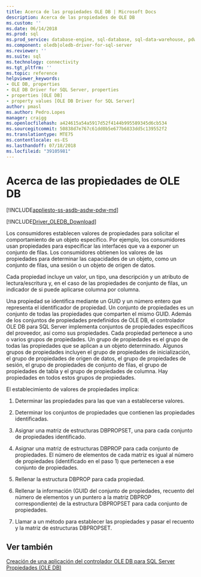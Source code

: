 ```yaml
---
title: Acerca de las propiedades OLE DB | Microsoft Docs
description: Acerca de las propiedades de OLE DB
ms.custom: ''
ms.date: 06/14/2018
ms.prod: sql
ms.prod_service: database-engine, sql-database, sql-data-warehouse, pdw
ms.component: oledb|oledb-driver-for-sql-server
ms.reviewer: ''
ms.suite: sql
ms.technology: connectivity
ms.tgt_pltfrm: ''
ms.topic: reference
helpviewer_keywords:
- OLE DB, properties
- OLE DB Driver for SQL Server, properties
- properties [OLE DB]
- property values [OLE DB Driver for SQL Server]
author: pmasl
ms.author: Pedro.Lopes
manager: craigg
ms.openlocfilehash: a424615a54a5917d52f4144b995589345d6cb534
ms.sourcegitcommit: 50838d7e767c61dd0b5e677b6833dd5c139552f2
ms.translationtype: MTE75
ms.contentlocale: es-ES
ms.lasthandoff: 07/18/2018
ms.locfileid: "39105981"
---
```

# <a name="about-ole-db-properties"></a>Acerca de las propiedades de OLE DB
[!INCLUDE[appliesto-ss-asdb-asdw-pdw-md](../../../includes/appliesto-ss-asdb-asdw-pdw-md.md)]

[!INCLUDE[Driver_OLEDB_Download](../../../includes/driver_oledb_download.md)]

  Los consumidores establecen valores de propiedades para solicitar el comportamiento de un objeto específico. Por ejemplo, los consumidores usan propiedades para especificar las interfaces que va a exponer un conjunto de filas. Los consumidores obtienen los valores de las propiedades para determinar las capacidades de un objeto, como un conjunto de filas, una sesión o un objeto de origen de datos.  
  
 Cada propiedad incluye un valor, un tipo, una descripción y un atributo de lectura/escritura y, en el caso de las propiedades de conjunto de filas, un indicador de si puede aplicarse columna por columna.  
  
 Una propiedad se identifica mediante un GUID y un número entero que representa el identificador de propiedad. Un conjunto de propiedades es un conjunto de todas las propiedades que comparten el mismo GUID. Además de los conjuntos de propiedades predefinidos de OLE DB, el controlador OLE DB para SQL Server implementa conjuntos de propiedades específicos del proveedor, así como sus propiedades. Cada propiedad pertenece a uno o varios grupos de propiedades. Un grupo de propiedades es el grupo de todas las propiedades que se aplican a un objeto determinado. Algunos grupos de propiedades incluyen el grupo de propiedades de inicialización, el grupo de propiedades de origen de datos, el grupo de propiedades de sesión, el grupo de propiedades de conjunto de filas, el grupo de propiedades de tabla y el grupo de propiedades de columna. Hay propiedades en todos estos grupos de propiedades.  
  
 El establecimiento de valores de propiedades implica:  
  
1.  Determinar las propiedades para las que van a establecerse valores.  
  
2.  Determinar los conjuntos de propiedades que contienen las propiedades identificadas.  
  
3.  Asignar una matriz de estructuras DBPROPSET, una para cada conjunto de propiedades identificado.  
  
4.  Asignar una matriz de estructuras DBPROP para cada conjunto de propiedades. El número de elementos de cada matriz es igual al número de propiedades (identificado en el paso 1) que pertenecen a ese conjunto de propiedades.  
  
5.  Rellenar la estructura DBPROP para cada propiedad.  
  
6.  Rellenar la información (GUID del conjunto de propiedades, recuento del número de elementos y un puntero a la matriz DBPROP correspondiente) de la estructura DBPROPSET para cada conjunto de propiedades.  
  
7.  Llamar a un método para establecer las propiedades y pasar el recuento y la matriz de estructuras DBPROPSET.  
  
## <a name="see-also"></a>Ver también  
 [Creación de una aplicación del controlador OLE DB para SQL Server](../../oledb/ole-db-driver/creating-a-oledb-driver-for-sql-server-application.md)   
 [Propiedades (OLE DB)](http://go.microsoft.com/fwlink/?LinkId=112207)  
  
  
